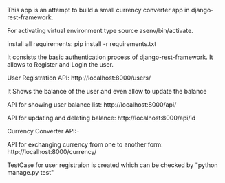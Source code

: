 This app is an attempt to build a small currency converter app in  django-rest-framework.

For activating virtual environment type source asenv/bin/activate.

install all requirements: 
pip install -r requirements.txt


It consists the basic authentication process of django-rest-framework.
It allows to Register and Login the user.


User Registration API: http://localhost:8000/users/

It Shows the balance of the user and even allow to update the balance

API for showing user balance list: http://localhost:8000/api/

API for updating and deleting balance: http://localhost:8000/api/id

Currency Converter API:-

API for exchanging currency from one to another form: http://localhost:8000/currency/

TestCase for user registraion is created which can be checked by "python manage.py test"
